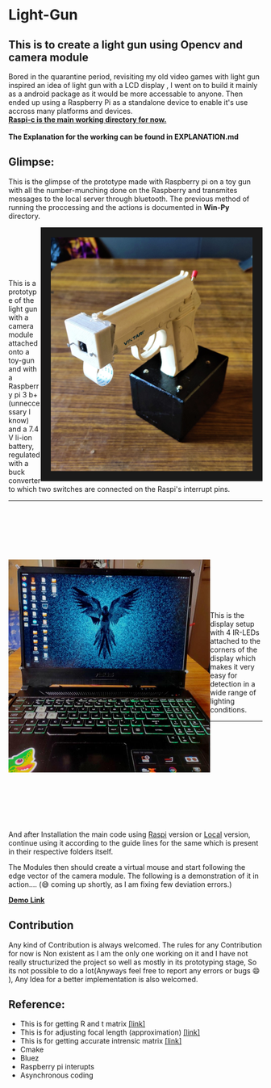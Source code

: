 # Light-Gun

## This is to create a light gun using Opencv and camera module
Bored in the quarantine period, revisiting my old video games with light gun inspired an idea of light gun with a LCD display , I went on to build it mainly as a android package as it would be more accessable to anyone. Then ended up using a Raspberry Pi as a standalone device to enable it's use accross many platforms and devices.<br/>
[**Raspi-c is the main working directory for now.**](Raspi-c)<br/><br/>
**The Explanation for the working can be found in EXPLANATION.md**

## Glimpse:
This is the glimpse of the prototype made with Raspberry pi on a toy gun with all the number-munching done on the Raspberry and transmites messages to the local server through bluetooth. The previous method of running the proccessing and the actions is documented in **Win-Py** directory.<br/>

<img src="https://raw.githubusercontent.com/hex-plex/Light-Gun/master/images/Complete_setup.jpg" width="400" align="right" border="20"></img>
<br/><br/><br/><br/><br/><br/>This is a prototype of the light gun with a camera module attached onto a toy-gun and with a Raspberry pi 3 b+ (unneccessary I know) and a 7.4 V li-ion battery, regulated with a buck converter to which two switches are connected on the Raspi's interrupt pins.<hr/>

<br/><br/><br/><br/><br/><br/>
<img src="https://raw.githubusercontent.com/hex-plex/Light-Gun/master/images/display_setup.jpg" width="400" align="left"></img>
<br/><br/><br/><br/><br/><br/>
This is the display setup with 4 IR-LEDs attached to the corners of the display which makes it very easy for detection in a wide range of lighting conditions.<hr/><br/><br/><br/><br/><br/>
<br/><br/><br/><br/><br/><br/>

And after Installation the main code using [Raspi](https://github.com/hex-plex/Light-Gun/tree/master/Raspi-c) version or [Local](https://github.com/hex-plex/Light-Gun/tree/master/Win-py) version, continue using it according to the guide lines for the same which is present in their respective folders itself.

The Modules then should create a virtual mouse and start following the edge vector of the camera module.
The following is a demonstration of it in action.... (:sweat_smile: coming up shortly, as I am fixing few deviation errors.)

[**Demo Link**](https://drive.google.com/file/d/1hIYBv8l2JCylOfQS9Cc5D5Hp50Ui55D-/view?usp=sharing)

## Contribution
Any kind of Contribution is always welcomed. The rules for any Contribution for now is Non existent as I am the only one working on it and I have not really structurized the project so well as mostly in its prototyping stage, So its not possible to do a lot(Anyways feel free to report any errors or bugs :smile: ), Any Idea for a better implementation is also welcomed.

## Reference:
- This is for getting R and t matrix  [[link]](https://www.learnopencv.com/head-pose-estimation-using-opencv-and-dlib/)
- This is for adjusting focal length (approximation) [[link]](https://www.learnopencv.com/approximate-focal-length-for-webcams-and-cell-phone-cameras/)
- This is for getting accurate intrensic matrix [[link]](https://www.learnopencv.com/camera-calibration-using-opencv/)
- Cmake
- Bluez
- Raspberry pi interupts
- Asynchronous coding
